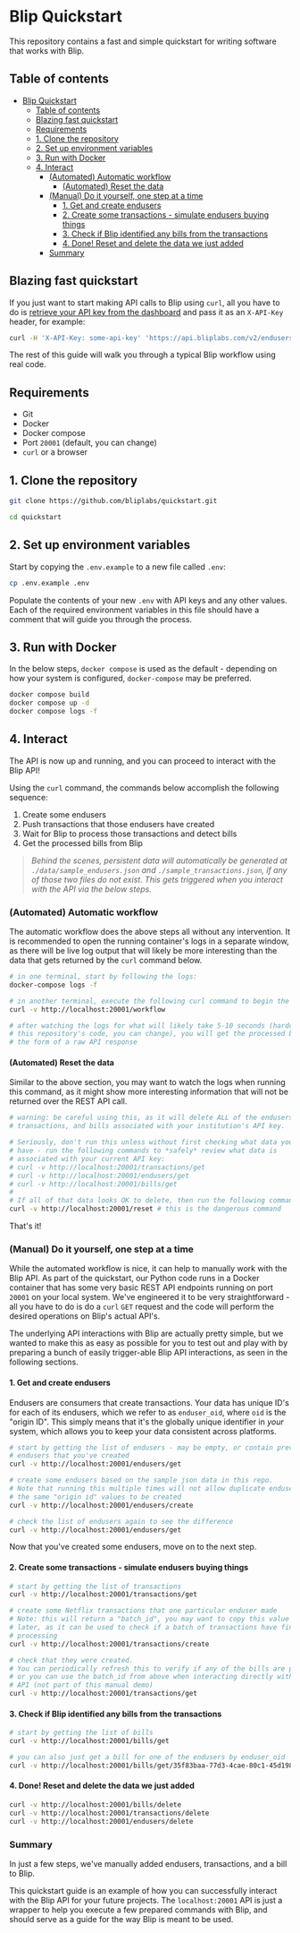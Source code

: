 # Blip Quickstart

This repository contains a fast and simple quickstart for writing software that works with Blip.

## Table of contents

- [Blip Quickstart](#blip-quickstart)
  - [Table of contents](#table-of-contents)
  - [Blazing fast quickstart](#blazing-fast-quickstart)
  - [Requirements](#requirements)
  - [1. Clone the repository](#1-clone-the-repository)
  - [2. Set up environment variables](#2-set-up-environment-variables)
  - [3. Run with Docker](#3-run-with-docker)
  - [4. Interact](#4-interact)
    - [(Automated) Automatic workflow](#automated-automatic-workflow)
      - [(Automated) Reset the data](#automated-reset-the-data)
    - [(Manual) Do it yourself, one step at a time](#manual-do-it-yourself-one-step-at-a-time)
      - [1. Get and create endusers](#1-get-and-create-endusers)
      - [2. Create some transactions - simulate endusers buying things](#2-create-some-transactions---simulate-endusers-buying-things)
      - [3. Check if Blip identified any bills from the transactions](#3-check-if-blip-identified-any-bills-from-the-transactions)
      - [4. Done! Reset and delete the data we just added](#4-done-reset-and-delete-the-data-we-just-added)
    - [Summary](#summary)

## Blazing fast quickstart

If you just want to start making API calls to Blip using `curl`, all you have to do is [retrieve your API key from the dashboard](https://app.bliplabs.com/profile) and pass it as an `X-API-Key` header, for example:

```bash
curl -H 'X-API-Key: some-api-key' 'https://api.bliplabs.com/v2/endusers'
```

The rest of this guide will walk you through a typical Blip workflow using real code.

## Requirements

- Git
- Docker
- Docker compose
- Port `20001` (default, you can change)
- `curl` or a browser

## 1. Clone the repository

```bash
git clone https://github.com/bliplabs/quickstart.git

cd quickstart
```

## 2. Set up environment variables

Start by copying the `.env.example` to a new file called `.env`:

```bash
cp .env.example .env
```

Populate the contents of your new `.env` with API keys and any other values. Each of the required environment variables in this file should have a comment that will guide you through the process.

## 3. Run with Docker

In the below steps, `docker compose` is used as the default - depending on how your system is configured, `docker-compose` may be preferred.

```bash
docker compose build
docker compose up -d
docker compose logs -f
```

## 4. Interact

The API is now up and running, and you can proceed to interact with the Blip API!

Using the `curl` command, the commands below accomplish the following sequence:

1. Create some endusers
1. Push transactions that those endusers have created
1. Wait for Blip to process those transactions and detect bills
1. Get the processed bills from Blip

> _Behind the scenes, persistent data will automatically be generated at `./data/sample_endusers.json` and `./sample_transactions.json`, if any of those two files do not exist. This gets triggered when you interact with the API via the below steps._

### (Automated) Automatic workflow

The automatic workflow does the above steps all without any intervention. It is recommended to open the running container's logs in a separate window, as there will be live log output that will likely be more interesting than the data that gets returned by the `curl` command below.

```bash
# in one terminal, start by following the logs:
docker-compose logs -f

# in another terminal, execute the following curl command to begin the workflow
curl -v http://localhost:20001/workflow

# after watching the logs for what will likely take 5-10 seconds (hardcoded in
# this repository's code, you can change), you will get the processed bills in
# the form of a raw API response
```

#### (Automated) Reset the data

Similar to the above section, you may want to watch the logs when running this command, as it might show more interesting information that will not be returned over the REST API call.

```bash
# warning: be careful using this, as it will delete ALL of the endusers,
# transactions, and bills associated with your institution's API key.

# Seriously, don't run this unless without first checking what data you already
# have - run the following commands to *safely* review what data is
# associated with your current API key:
# curl -v http://localhost:20001/transactions/get
# curl -v http://localhost:20001/endusers/get
# curl -v http://localhost:20001/bills/get
#
# If all of that data looks OK to delete, then run the following command:
curl -v http://localhost:20001/reset # this is the dangerous command
```

That's it!

### (Manual) Do it yourself, one step at a time

While the automated workflow is nice, it can help to manually work with the Blip API. As part of the quickstart, our Python code runs in a Docker container that has some very basic REST API endpoints running on port `20001` on your local system. We've engineered it to be very straightforward - all you have to do is do a `curl` `GET` request and the code will perform the desired operations on Blip's actual API's.

The underlying API interactions with Blip are actually pretty simple, but we wanted to make this as easy as possible for you to test out and play with by preparing a bunch of easily trigger-able Blip API interactions, as seen in the following sections.

#### 1. Get and create endusers

Endusers are consumers that create transactions. Your data has unique ID's for each of its endusers, which we refer to as `enduser_oid`, where `oid` is the "origin ID". This simply means that it's the globally unique identifier in _your_ system, which allows you to keep your data consistent across platforms.

```bash
# start by getting the list of endusers - may be empty, or contain previous
# endusers that you've created
curl -v http://localhost:20001/endusers/get

# create some endusers based on the sample json data in this repo.
# Note that running this multiple times will not allow duplicate endusers with
# the same "origin id" values to be created
curl -v http://localhost:20001/endusers/create

# check the list of endusers again to see the difference
curl -v http://localhost:20001/endusers/get
```

Now that you've created some endusers, move on to the next step.

#### 2. Create some transactions - simulate endusers buying things

```bash
# start by getting the list of transactions
curl -v http://localhost:20001/transactions/get

# create some Netflix transactions that one particular enduser made
# Note: this will return a "batch_id", you may want to copy this value for
# later, as it can be used to check if a batch of transactions have finished
# processing
curl -v http://localhost:20001/transactions/create

# check that they were created.
# You can periodically refresh this to verify if any of the bills are processing
# or you can use the batch_id from above when interacting directly with the Blip
# API (not part of this manual demo)
curl -v http://localhost:20001/transactions/get
```

#### 3. Check if Blip identified any bills from the transactions

```bash
# start by getting the list of bills
curl -v http://localhost:20001/bills/get

# you can also just get a bill for one of the endusers by enduser_oid
curl -v http://localhost:20001/bills/get/35f83baa-77d3-4cae-80c1-45d1984a185d
```

#### 4. Done! Reset and delete the data we just added

```bash
curl -v http://localhost:20001/bills/delete
curl -v http://localhost:20001/transactions/delete
curl -v http://localhost:20001/endusers/delete
```

### Summary

In just a few steps, we've manually added endusers, transactions, and a bill to Blip.

This quickstart guide is an example of how you can successfully interact with the Blip API for your future projects. The `localhost:20001` API is just a wrapper to help you execute a few prepared commands with Blip, and should serve as a guide for the way Blip is meant to be used.
